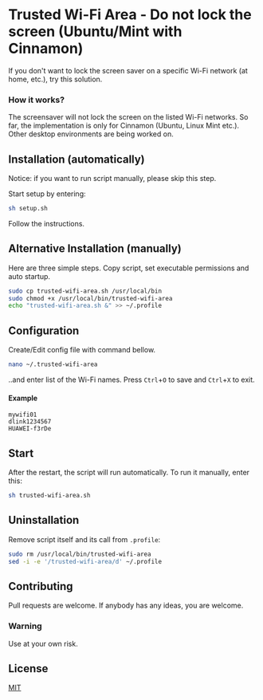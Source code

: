 # Trusted Wi-Fi Area - Do not lock the screen (Ubuntu/Mint with Cinnamon)

If you don't want to lock the screen saver on a specific Wi-Fi network (at home, etc.), try this solution.

### How it works?
The screensaver will not lock the screen on the listed Wi-Fi networks.
So far, the implementation is only for Cinnamon (Ubuntu, Linux Mint etc.).
Other desktop environments are being worked on.

## Installation (automatically)

Notice: if you want to run script manually, please skip this step.

Start setup by entering:

```bash
sh setup.sh
```

Follow the instructions.

## Alternative Installation (manually)

Here are three simple steps. Copy script, set executable permissions and auto startup.

```bash
sudo cp trusted-wifi-area.sh /usr/local/bin
sudo chmod +x /usr/local/bin/trusted-wifi-area
echo "trusted-wifi-area.sh &" >> ~/.profile
```

## Configuration

Create/Edit config file with command bellow.
```bash
nano ~/.trusted-wifi-area
```
..and enter list of the Wi-Fi names.
Press `Ctrl`+`O` to save and `Ctrl`+`X` to exit.

#### Example
```
mywifi01
dlink1234567
HUAWEI-f3rDe
```

## Start
After the restart, the script will run automatically.
To run it manually, enter this:
```bash
sh trusted-wifi-area.sh
```

## Uninstallation

Remove script itself and its call from `.profile`:
```bash
sudo rm /usr/local/bin/trusted-wifi-area
sed -i -e '/trusted-wifi-area/d' ~/.profile
```

## Contributing
Pull requests are welcome. If anybody has any ideas, you are welcome.

### Warning
Use at your own risk.

## License
[MIT](https://choosealicense.com/licenses/mit/)